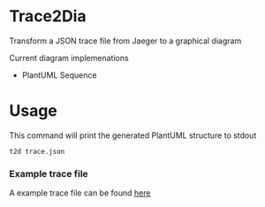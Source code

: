 # Trace2Dia

Transform a JSON trace file from Jaeger to a graphical diagram

Current diagram implemenations
- PlantUML Sequence

# Usage

This command will print the generated PlantUML structure to stdout
```
t2d trace.json
``` 

### Example trace file

A example trace file can be found [here](https://raw.githubusercontent.com/jaegertracing/jaeger/refs/heads/main/plugin/storage/integration/fixtures/traces/example_trace.json)